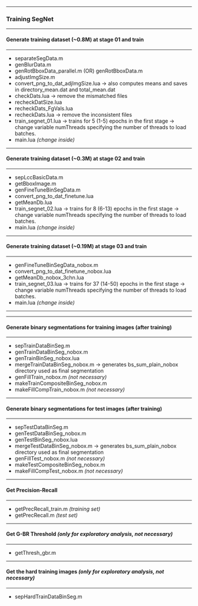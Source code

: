 -----
### Training SegNet

-----
#### Generate training dataset (~0.8M) at stage 01 and train
-----
* separateSegData.m
* genBlurData.m
* genRotBboxData\_parallel.m (OR) genRotBboxData.m
* adjustImgSize.m
* convert\_png\_to\_dat\_adjImgSize.lua
    -> also computes means and saves in directory\_mean.dat and total\_mean.dat
* checkDats.lua -> remove the mismatched files
* recheckDatSize.lua
* recheckDats\_FgVals.lua
* recheckDats.lua -> remove the inconsistent files
* train\_segnet\_01.lua -> trains for 5 (1-5) epochs in the first stage
    -> change variable numThreads specifying the number of threads to load batches.
* main.lua _(change inside)_

-----
#### Generate training dataset (~0.3M) at stage 02 and train
-----
* sepLccBasicData.m
* getBboxImage.m
* genFineTuneBinSegData.m
* convert\_png\_to\_dat\_finetune.lua
* getMeanDb.lua
* train\_segnet\_02.lua -> trains for 8 (6-13) epochs in the first stage
    -> change variable numThreads specifying the number of threads to load batches.
* main.lua _(change inside)_

-----
#### Generate training dataset (~0.19M) at stage 03 and train
-----
* genFineTuneBinSegData\_nobox.m
* convert\_png\_to\_dat\_finetune\_nobox.lua
* getMeanDb\_nobox\_3chn.lua
* train\_segnet\_03.lua -> trains for 37 (14-50) epochs in the first stage
    -> change variable numThreads specifying the number of threads to load batches.
* main.lua _(change inside)_

-----

-----
#### Generate binary segmentations for training images (after training)
-----
* sepTrainDataBinSeg.m
* genTrainDataBinSeg\_nobox.m
* genTrainBinSeg\_nobox.lua
* mergeTrainDataBinSeg\_nobox.m
    -> generates bs\_sum\_plain\_nobox directory used as final segmentation
* genFillTrain\_nobox.m _(not necessary)_
* makeTrainCompositeBinSeg\_nobox.m
* makeFillCompTrain\_nobox.m _(not necessary)_

-----
#### Generate binary segmentations for test images (after training)
-----
* sepTestDataBinSeg.m
* genTestDataBinSeg\_nobox.m
* genTestBinSeg\_nobox.lua
* mergeTestDataBinSeg\_nobox.m
    -> generates bs\_sum\_plain\_nobox directory used as final segmentation
* genFillTest\_nobox.m _(not necessary)_
* makeTestCompositeBinSeg\_nobox.m
* makeFillCompTest\_nobox.m _(not necessary)_

-----
#### Get Precision-Recall
-----
* getPrecRecall\_train.m _(training set)_
* getPrecRecall.m _(test set)_

-----
#### Get G-BR Threshold _(only for exploratory analysis, not necessary)_
-----
* getThresh_gbr.m

-----
#### Get the hard training images _(only for exploratory analysis, not necessary)_
-----
* sepHardTrainDataBinSeg.m
